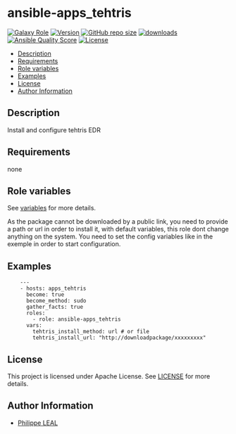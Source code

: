 # ansible-apps_tehtris

[![Galaxy Role](https://img.shields.io/badge/galaxy-apps_tehtris-purple?style=flat)](https://galaxy.ansible.com/lotusnoir/apps_tehtris)
[![Version](https://img.shields.io/github/release/lotusnoir/ansible-apps_tehtris.svg)](https://github.com/lotusnoir/ansible-apps_tehtris/releases/latest)
[![GitHub repo size](https://img.shields.io/github/repo-size/lotusnoir/ansible-apps_tehtris?color=orange&style=flat)](https://galaxy.ansible.com/lotusnoir/apps_tehtris)
[![downloads](https://img.shields.io/ansible/role/d/61808)](https://galaxy.ansible.com/lotusnoir/apps_tehtris)
[![Ansible Quality Score](https://img.shields.io/ansible/quality/61808)](https://galaxy.ansible.com/lotusnoir/apps_tehtris)
[![License](https://img.shields.io/badge/license-Apache--2.0-brightgreen?style=flat)](https://opensource.org/licenses/Apache-2.0)

<!-- START doctoc generated TOC please keep comment here to allow auto update -->
<!-- DON'T EDIT THIS SECTION, INSTEAD RE-RUN doctoc TO UPDATE -->

- [Description](#description)
- [Requirements](#requirements)
- [Role variables](#role-variables)
- [Examples](#examples)
- [License](#license)
- [Author Information](#author-information)

<!-- END doctoc generated TOC please keep comment here to allow auto update -->

## Description

Install and configure tehtris EDR
## Requirements

none

## Role variables

See [variables](/defaults/main.yml) for more details.

As the package cannot be downloaded by a public link, you need to provide a path or url in order to install it, with default variables, this role dont change anything on the system. You need to set the config variables like in the exemple in order to start configuration.

## Examples

        ---
        - hosts: apps_tehtris
          become: true
          become_method: sudo
          gather_facts: true
          roles:
            - role: ansible-apps_tehtris
          vars:
            tehtris_install_method: url # or file
            tehtris_install_url: "http://downloadpackage/xxxxxxxxx"



## License

This project is licensed under Apache License. See [LICENSE](/LICENSE) for more details.

## Author Information

- [Philippe LEAL](https://github.com/lotusnoir)
